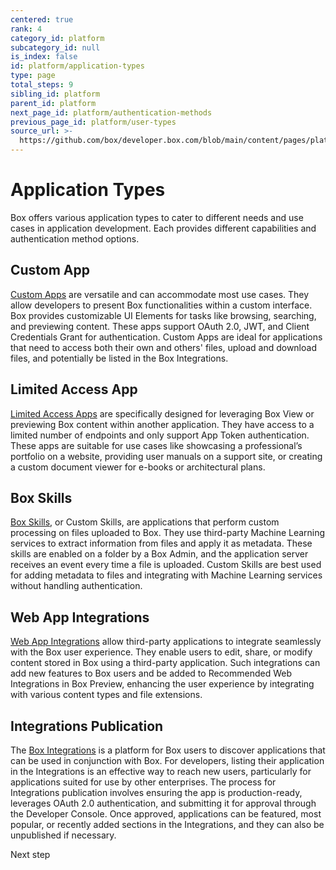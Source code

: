 ```yaml
---
centered: true
rank: 4
category_id: platform
subcategory_id: null
is_index: false
id: platform/application-types
type: page
total_steps: 9
sibling_id: platform
parent_id: platform
next_page_id: platform/authentication-methods
previous_page_id: platform/user-types
source_url: >-
  https://github.com/box/developer.box.com/blob/main/content/pages/platform/application-types.md
---
```

# Application Types

Box offers various application types to cater to different needs and use cases
in application development. Each provides different capabilities and
authentication method options.

## Custom App

[Custom Apps][custom_app] are versatile and can accommodate most use cases.
They allow developers to present Box functionalities within a custom interface.
Box
provides customizable UI Elements for tasks like browsing, searching, and
previewing content. These apps support OAuth 2.0, JWT, and Client Credentials
Grant for authentication. Custom Apps are ideal for applications that need to
access both their own and others' files, upload and download files, and
potentially be listed in the Box Integrations.

## Limited Access App

[Limited Access Apps][limited_app] are specifically designed for leveraging Box
View or
previewing Box content within another application. They have access to a
limited number of endpoints and only support App Token authentication. These
apps are suitable for use cases like showcasing a professional’s portfolio on a
website, providing user manuals on a support site, or creating a custom
document viewer for e-books or architectural plans.

## Box Skills

[Box Skills][skills], or Custom Skills, are applications that perform custom
processing
on files uploaded to Box. They use third-party Machine Learning services to
extract information from files and apply it as metadata. These skills are
enabled on a folder by a Box Admin, and the application server receives an
event every time a file is uploaded. Custom Skills are best used for adding
metadata to files and integrating with Machine Learning services without
handling authentication.

## Web App Integrations

[Web App Integrations][web_app] allow third-party applications to integrate
seamlessly
with the Box user experience. They enable users to edit, share, or modify
content stored in Box using a third-party application. Such integrations can
add new features to Box users and be added to Recommended Web Integrations in Box Preview,
enhancing the user experience by integrating with various content types and
file extensions.

## Integrations Publication

The [Box Integrations][integrations] is a platform for Box users to discover
applications that
can be used in conjunction with Box. For developers, listing their application
in the Integrations is an effective way to reach new users, particularly for
applications suited for use by other enterprises. The process for Integrations
publication involves ensuring the app is production-ready, leverages OAuth 2.0
authentication, and submitting it for approval through the Developer Console.
Once approved, applications can be featured, most popular, or recently added
sections in the Integrations, and they can also be unpublished if necessary.

<Next>

Next step

</Next>

[custom_app]: g://applications/app-types/custom-apps/
[limited_app]: g://applications/app-types/limited-access-apps/
[skills]: g://applications/app-types/custom-skills/
[web_app]: g://applications/web-app-integrations/
[integrations]: g://applications/integrations/